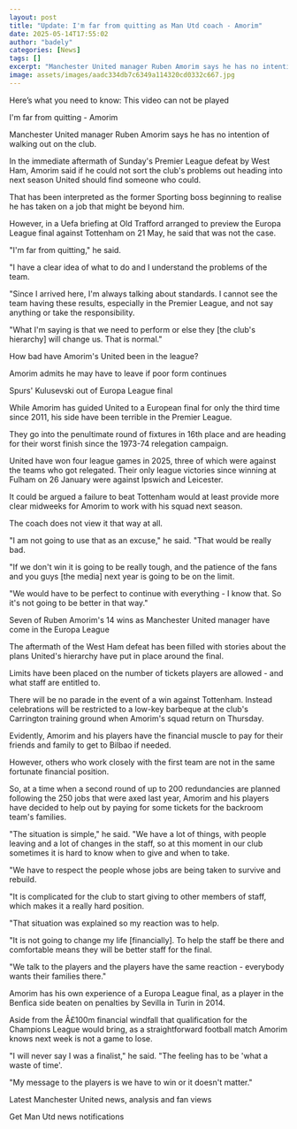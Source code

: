 ```yaml
---
layout: post
title: "Update: I'm far from quitting as Man Utd coach - Amorim"
date: 2025-05-14T17:55:02
author: "badely"
categories: [News]
tags: []
excerpt: "Manchester United manager Ruben Amorim says he has no intention of walking out on the Europa League finalists despite their domestic struggles."
image: assets/images/aadc334db7c6349a114320cd0332c667.jpg
---
```


Here’s what you need to know: This video can not be played

I'm far from quitting - Amorim

Manchester United manager Ruben Amorim says he has no intention of walking out on the club.

In the immediate aftermath of Sunday's Premier League defeat by West Ham, Amorim said if he could not sort the club's problems out heading into next season United should find someone who could.

That has been interpreted as the former Sporting boss beginning to realise he has taken on a job that might be beyond him.

However, in a Uefa briefing at Old Trafford arranged to preview the Europa League final against Tottenham on 21 May, he said that was not the case.

"I'm far from quitting," he said.

"I have a clear idea of what to do and I understand the problems of the team.

"Since I arrived here, I'm always talking about standards. I cannot see the team having these results, especially in the Premier League, and not say anything or take the responsibility.

"What I'm saying is that we need to perform or else they [the club's hierarchy] will change us. That is normal."

How bad have Amorim's United been in  the league?

Amorim admits he may have to leave if poor form continues

Spurs' Kulusevski out of Europa League final

While Amorim has guided United to a European final for only the third time since 2011, his side have been terrible in the Premier League.

They go into the penultimate round of fixtures in 16th place and are heading for their worst finish since the 1973-74 relegation campaign.

United have won four league games in 2025, three of which were against the teams who got relegated. Their only league victories since winning at Fulham on 26 January were against Ipswich and Leicester.

It could be argued a failure to beat Tottenham would at least provide more clear midweeks for Amorim to work with his squad next season.

The coach does not view it that way at all.

"I am not going to use that as an excuse," he said. "That would be really bad.

"If we don't win it is going to be really tough, and the patience of the fans and you guys [the media] next year is going to be on the limit.

"We would have to be perfect to continue with everything - I know that. So it's not going to be better in that way."

Seven of Ruben Amorim's 14 wins as Manchester United manager have come in the Europa League

The aftermath of the West Ham defeat has been filled with stories about the plans United's hierarchy have put in place around the final.

Limits have been placed on the number of tickets players are allowed - and what staff are entitled to.

There will be no parade in the event of a win against Tottenham. Instead celebrations will be restricted to a low-key barbeque at the club's Carrington training ground when Amorim's squad return on Thursday.

Evidently, Amorim and his players have the financial muscle to pay for their friends and family to get to Bilbao if needed.

However, others who work closely with the first team are not in the same fortunate financial position.

So, at a time when a second round of up to 200 redundancies are planned following the 250 jobs that were axed last year, Amorim and his players have decided to help out by paying for some tickets for the backroom team's families.

"The situation is simple," he said. "We have a lot of things, with people leaving and a lot of changes in the staff, so at this moment in our club sometimes it is hard to know when to give and when to take.

"We have to respect the people whose jobs are being taken to survive and rebuild.

"It is complicated for the club to start giving to other members of staff, which makes it a really hard position.

"That situation was explained so my reaction was to help.

"It is not going to change my life [financially]. To help the staff be there and comfortable means they will be better staff for the final.

"We talk to the players and the players have the same reaction - everybody wants their families there."

Amorim has his own experience of a Europa League final, as a player in the Benfica side beaten on penalties by Sevilla in Turin in 2014.

Aside from the Â£100m financial windfall that qualification for the Champions League would bring, as a straightforward football match Amorim knows next week is not a game to lose.

"I will never say I was a finalist," he said. "The feeling has to be 'what a waste of time'.

"My message to the players is we have to win or it doesn't matter."

Latest Manchester United news, analysis and fan views

Get Man Utd news notifications

